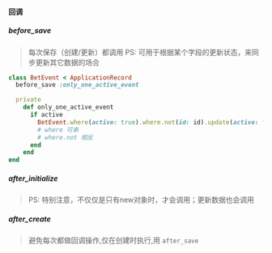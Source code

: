 #### 回调
##### before_save
>每次保存（创建/更新）都调用
>PS: 可用于根据某个字段的更新状态，来同步更新其它数据的场合
```ruby
class BetEvent < ApplicationRecord
  before_save :only_one_active_event

  private
    def only_one_active_event
      if active
        BetEvent.where(active: true).where.not(id: id).update(active: false)
        # where 可串
        # where.not 相反
      end
    end
end
```
##### after_initialize
>PS: 特别注意，不仅仅是只有new对象时，才会调用；更新数据也会调用

##### after_create
> 避免每次都做回调操作,仅在创建时执行,用 `after_save`

